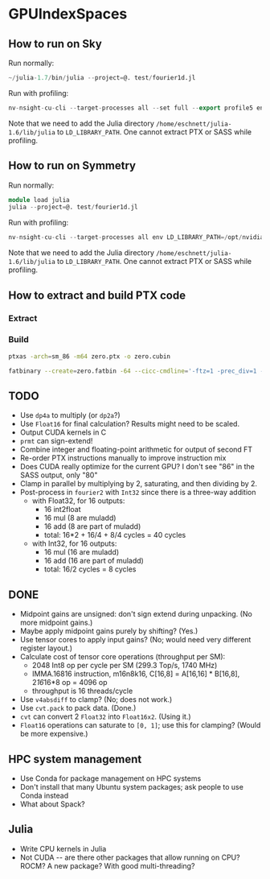 # GPUIndexSpaces

## How to run on Sky

Run normally:
```Julia
~/julia-1.7/bin/julia --project=@. test/fourier1d.jl
```

Run with profiling:
```Julia
nv-nsight-cu-cli --target-processes all --set full --export profile5 env LD_LIBRARY_PATH=/opt/nvidia/nsight-compute/2021.2.2/target/linux-desktop-glibc_2_11_3-x64:/usr/local/cuda/lib64:/usr/local/cuda/extras/CUPTI/lib64:/usr/local/lib:/home/eschnett/julia-1.6/lib/julia ~/julia-1.6/bin/julia --project=@. test/frb.jl
```
Note that we need to add the Julia directory
`/home/eschnett/julia-1.6/lib/julia` to `LD_LIBRARY_PATH`.
One cannot extract PTX or SASS while profiling.

## How to run on Symmetry

Run normally:
```Julia
module load julia
julia --project=@. test/fourier1d.jl
```

Run with profiling:
```Julia
nv-nsight-cu-cli --target-processes all env LD_LIBRARY_PATH=/opt/nvidia/nsight-compute/2021.2.2/target/linux-desktop-glibc_2_11_3-x64:/usr/local/cuda/lib64:/usr/local/cuda/extras/CUPTI/lib64:/usr/local/lib:/cm/shared/apps/julia/julia-1.6.3/lib/julia julia --project=@. test/frb.jl
```
Note that we need to add the Julia directory
`/home/eschnett/julia-1.6/lib/julia` to `LD_LIBRARY_PATH`.
One cannot extract PTX or SASS while profiling.

## How to extract and build PTX code

### Extract

### Build

```sh
ptxas -arch=sm_86 -m64 zero.ptx -o zero.cubin

fatbinary --create=zero.fatbin -64 --cicc-cmdline='-ftz=1 -prec_div=1 -prec_sqrt=1 -fmad=1' --image3=kind=elf,sm=86,file=zero.cubin --image3=kind=ptx,sm=86,file=zero.ptx --embedded-fatbin=zero.fatbin.c
```

## TODO

- Use `dp4a` to multiply (or `dp2a`?)
- Use `Float16` for final calculation? Results might need to be scaled.
- Output CUDA kernels in C
- `prmt` can sign-extend!
- Combine integer and floating-point arithmetic for output of second FT
- Re-order PTX instructions manually to improve instruction mix
- Does CUDA really optimize for the current GPU? I don't see "86" in the SASS output, only "80"
- Clamp in parallel by multiplying by 2, saturating, and then dividing by 2.
- Post-process in `fourier2` with `Int32` since there is a three-way addition
  - with Float32, for 16 outputs:
    - 16 int2float
    - 16 mul (8 are muladd)
    - 16 add (8 are part of muladd)
    - total: 16*2 + 16/4 + 8/4 cycles = 40 cycles
  - with Int32, for 16 outputs:
    - 16 mul (16 are muladd)
    - 16 add (16 are part of muladd)
    - total: 16/2 cycles = 8 cycles

## DONE

- Midpoint gains are unsigned: don't sign extend during unpacking. (No more midpoint gains.)
- Maybe apply midpoint gains purely by shifting? (Yes.)
- Use tensor cores to apply input gains? (No; would need very different register layout.)
- Calculate cost of tensor core operations (throughput per SM):
  - 2048 Int8 op per cycle per SM (299.3 Top/s, 1740 MHz)
  - IMMA.16816 instruction, m16n8k16, C[16,8] = A[16,16] * B[16,8], 2*16*16*8 op = 4096 op
  - throughput is 16 threads/cycle
- Use `v4absdiff` to clamp? (No; does not work.)
- Use `cvt.pack` to pack data. (Done.)
- `cvt` can convert 2 `Float32` into `Float16x2`. (Using it.)
- `Float16` operations can saturate to `[0, 1]`; use this for clamping? (Would be more expensive.)

## HPC system management

- Use Conda for package management on HPC systems
- Don't install that many Ubuntu system packages; ask people to use
  Conda instead
- What about Spack?

## Julia

- Write CPU kernels in Julia
- Not CUDA -- are there other packages that allow running on CPU?
  ROCM? A new package? With good multi-threading?

